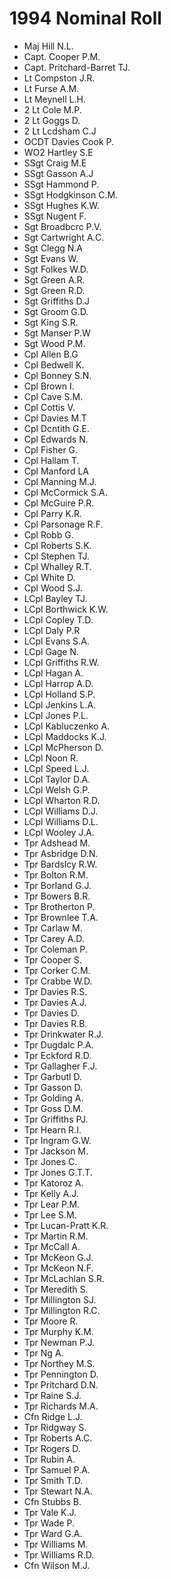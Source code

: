 # 1994 Nominal Roll

* Maj Hill N.L.
* Capt. Cooper P.M.
* Capt. Pritchard-Barret TJ.
* Lt Compston J.R.
* Lt Furse A.M.
* Lt Meynell L.H.
* 2 Lt Cole M.P.
* 2 Lt Goggs D.
* 2 Lt Lcdsham C.J
* OCDT Davies Cook P.
* WO2 Hartley S.E
* SSgt Craig M.E
* SSgt Gasson A.J
* SSgt Hammond P.
* SSgt Hodgkinson C.M.
* SSgt Hughes K.W.
* SSgt Nugent F.
* Sgt Broadbcrc P.V.
* Sgt Cartwright A.C.
* Sgt Clegg N.A
* Sgt Evans W.
* Sgt Folkes W.D.
* Sgt Green A.R.
* Sgt Green R.D.
* Sgt Griffiths D.J
* Sgt Groom G.D.
* Sgt King S.R.
* Sgt Manser P.W
* Sgt Wood P.M.
* Cpl Allen B.G
* Cpl Bedwell K.
* Cpl Bonney S.N.
* Cpl Brown I.
* Cpl Cave S.M.
* Cpl Cottis V.
* Cpl Davies M.T
* Cpl Dcntith G.E.
* Cpl Edwards N.
* Cpl Fisher G.
* Cpl Hallam T.
* Cpl Manford LA
* Cpl Manning M.J.
* Cpl McCormick S.A.
* Cpl McGuire P.R.
* Cpl Parry K.R.
* Cpl Parsonage R.F.
* Cpl Robb G.
* Cpl Roberts S.K.
* Cpl Stephen TJ.
* Cpl Whalley R.T.
* Cpl White D.
* Cpl Wood S.J.
* LCpl Bayley TJ.
* LCpl Borthwick K.W.
* LCpl Copley T.D.
* LCpl Daly P.R
* LCpl Evans S.A.
* LCpl Gage N.
* LCpl Griffiths R.W.
* LCpl Hagan A.
* LCpl Harrop A.D.
* LCpl Holland S.P.
* LCpl Jenkins L.A.
* LCpl Jones P.L.
* LCpl Kabluczenko A.
* LCpl Maddocks K.J.
* LCpl McPherson D.
* LCpl Noon R.
* LCpl Speed L.J.
* LCpl Taylor D.A.
* LCpl Welsh G.P.
* LCpl Wharton R.D.
* LCpl Williams D.J.
* LCpl Williams D.L.
* LCpl Wooley J.A.
* Tpr Adshead M.
* Tpr Asbridge D.N.
* Tpr Bardslcy R.W.
* Tpr Bolton R.M.
* Tpr Borland G.J.
* Tpr Bowers B.R.
* Tpr Brotherton P.
* Tpr Brownlee T.A.
* Tpr Carlaw M.
* Tpr Carey A.D.
* Tpr Coleman P.
* Tpr Cooper S.
* Tpr Corker C.M.
* Tpr Crabbe W.D.
* Tpr Davies R.S.
* Tpr Davies A.J.
* Tpr Davies D.
* Tpr Davies R.B.
* Tpr Drinkwater R.J.
* Tpr Dugdalc P.A.
* Tpr Eckford R.D.
* Tpr Gallagher F.J.
* Tpr Garbutl D.
* Tpr Gasson D.
* Tpr Golding A.
* Tpr Goss D.M.
* Tpr Griffiths PJ.
* Tpr Hearn R.I.
* Tpr Ingram G.W.
* Tpr Jackson M.
* Tpr Jones C.
* Tpr Jones G.T.T.
* Tpr Katoroz A.
* Tpr Kelly A.J.
* Tpr Lear P.M.
* Tpr Lee S.M.
* Tpr Lucan-Pratt K.R.
* Tpr Martin R.M.
* Tpr McCall A.
* Tpr McKeon G.J.
* Tpr McKeon N.F.
* Tpr McLachlan S.R.
* Tpr Meredith S.
* Tpr Millington SJ.
* Tpr Millington R.C.
* Tpr Moore R.
* Tpr Murphy K.M.
* Tpr Newman P.J.
* Tpr Ng A.
* Tpr Northey M.S.
* Tpr Pennington D.
* Tpr Pritchard D.N.
* Tpr Raine S.J.
* Tpr Richards M.A.
* Cfn Ridge L.J.
* Tpr Ridgway S.
* Tpr Roberts A.C.
* Tpr Rogers D.
* Tpr Rubin A.
* Tpr Samuel P.A.
* Tpr Smith T.D.
* Tpr Stewart N.A.
* Cfn Stubbs B.
* Tpr Vale K.J.
* Tpr Wade P.
* Tpr Ward G.A.
* Tpr Williams M.
* Tpr Williams R.D.
* Cfn Wilson M.J.
